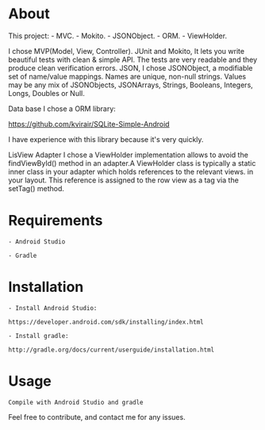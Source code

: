 # About
  This project:
        - MVC.
        -  Mokito.
        -  JSONObject.
        -  ORM.
        -  ViewHolder.
  
  I chose MVP(Model, View, Controller).
  JUnit and Mokito, It lets you write beautiful tests with clean & simple API.  The tests are very readable and they produce clean verification errors.
  JSON, I chose JSONObject, a modifiable set of name/value mappings. Names are unique, non-null strings. Values may be any mix of JSONObjects, JSONArrays, Strings, Booleans, Integers, Longs, Doubles or Null.
  
  Data base I chose a ORM library:
  
  https://github.com/kvirair/SQLite-Simple-Android
  
  I have experience with this library because it's very quickly.
  
  LisView Adapter I chose a ViewHolder implementation allows to avoid the findViewById() method in an adapter.A ViewHolder class is typically a static inner class in your adapter which holds references to the relevant views. in your layout. This reference is assigned to the row view as a tag via the setTag() method.
  
# Requirements

    - Android Studio

    - Gradle


# Installation

    - Install Android Studio:

    https://developer.android.com/sdk/installing/index.html

    - Install gradle:

    http://gradle.org/docs/current/userguide/installation.html

# Usage
    Compile with Android Studio and gradle


Feel free to contribute, and contact me for any issues.

